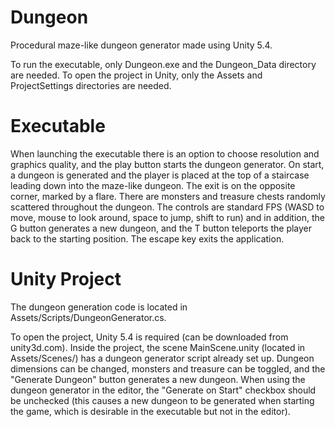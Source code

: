 # Dungeon

Procedural maze-like dungeon generator made using Unity 5.4.

To run the executable, only Dungeon.exe and the Dungeon_Data directory are needed.
To open the project in Unity, only the Assets and ProjectSettings directories are needed.

# Executable

When launching the executable there is an option to choose resolution and graphics quality, and the play button starts the dungeon generator. On start, a dungeon is generated and the player is placed at the top of a staircase leading down into the maze-like dungeon. The exit is on the opposite corner, marked by a flare. There are monsters and treasure chests randomly scattered throughout the dungeon. The controls are standard FPS (WASD to move, mouse to look around, space to jump, shift to run) and in addition, the G button generates a new dungeon, and the T button teleports the player back to the starting position. The escape key exits the application.

# Unity Project

The dungeon generation code is located in Assets/Scripts/DungeonGenerator.cs.

To open the project, Unity 5.4 is required (can be downloaded from unity3d.com). Inside the project, the scene MainScene.unity (located in Assets/Scenes/) has a dungeon generator script already set up. Dungeon dimensions can be changed, monsters and treasure can be toggled, and the "Generate Dungeon" button generates a new dungeon. When using the dungeon generator in the editor, the "Generate on Start" checkbox should be unchecked (this causes a new dungeon to be generated when starting the game, which is desirable in the executable but not in the editor).
